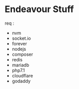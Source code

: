 # Endeavour Stuff

req :
- nvm
- socket.io
- forever
- nodejs
- composer
- redis
- mariadb
- php7.1
- cloudflare
- godaddy


